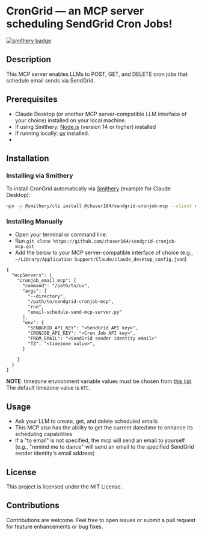 # CronGrid — an MCP server scheduling SendGrid Cron Jobs!
[![smithery badge](https://smithery.ai/badge/@chaser164/crongrid-mcp)](https://smithery.ai/server/@chaser164/crongrid-mcp)

## Description
This MCP server enables LLMs to POST, GET, and DELETE cron jobs that schedule email sends via SendGrid.


## Prerequisites
- Claude Desktop (or another MCP server-compatible LLM interface of your choice) installed on your local machine.
- If using Smithery: [Node.js](https://nodejs.org/en/download) (version 14 or higher) installed
- If running locally: [uv](https://docs.astral.sh/uv/getting-started/installation/) installed.
- 

## Installation

### Installing via Smithery

To install CronGrid automatically via [Smithery](https://smithery.ai/server/@chaser164/crongrid-mcp) (example for Claude Desktop):

```bash
npx -y @smithery/cli install @chaser164/sendgrid-cronjob-mcp --client claude
```

### Installing Manually

- Open your terminal or command line.
- Run `git clone https://github.com/chaser164/sendgrid-cronjob-mcp.git`
- Add the below to your MCP server-compatible interface of choice (e.g., `~/Library/Application Support/Claude/claude_desktop_config.json`)

```
{
  "mcpServers": {
    "cronjob_email_mcp": {
      "command": "/path/to/uv",
      "args": [
        "--directory",
        "/path/to/sendgrid-cronjob-mcp",
        "run",
        "email-schedule-send-mcp-server.py"
      ],
      "env": {
        "SENDGRID_API_KEY": "<SendGrid API key>",
        "CRONJOB_API_KEY": "<Cron Job API key>",
        "FROM_EMAIL": "<SendGrid sender identity email>"
        "TZ": "<timezone value>",
      }
      
    }
  }
}
```

**NOTE**: timezone environment variable values must be chosen from [this list](https://www.w3schools.com/php/php_ref_timezones.asp). The default timezone value is `UTC`.

## Usage

- Ask your LLM to create, get, and delete scheduled emails
- This MCP also has the ability to get the current date/time to enhance its scheduling capabilities
- If a "to email" is not specified, the mcp will send an email to yourself (e.g., "remind me to dance" will send an email to the specified SendGrid sender identity's email address)

## License
This project is licensed under the MIT License.

## Contributions
Contributions are welcome. Feel free to open issues or submit a pull request for feature enhancements or bug fixes.

